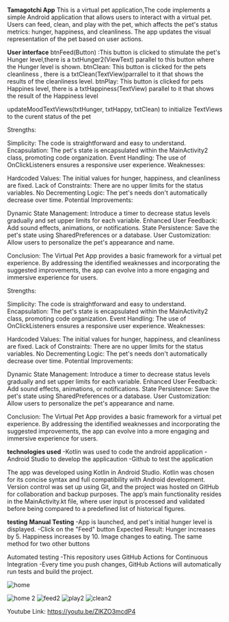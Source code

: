 **Tamagotchi App**
This is a virtual pet application,The code implements a simple Android application that allows users to interact with a virtual pet. Users can feed, clean, and play with the pet, which affects the pet's status metrics: hunger, happiness, and cleanliness. The app updates the visual representation of the pet based on user actions.

**User interface**
btnFeed(Button) :This button is clicked to stimulate the pet's Hunger level,there is a txtHunger2(ViewText) parallel to this button where the Hunger level is shown.
btnClean: This button is clicked for the pets cleanliness , there is a txtClean(TextView)parrallel to it that shows the results of the cleanliness level.
btnPlay: This button is clicked for pets Happines level, there is a txtHappiness(TextView) parallel to it that shows the result of the Happiness level

updateMoodTextViews(txtHunger, txtHappy, txtClean) to initialize TextViews to the curent status of the pet

Strengths:

Simplicity: The code is straightforward and easy to understand. Encapsulation: The pet's state is encapsulated within the MainActivity2 class, promoting code organization. Event Handling: The use of OnClickListeners ensures a responsive user experience. Weaknesses:

Hardcoded Values: The initial values for hunger, happiness, and cleanliness are fixed. Lack of Constraints: There are no upper limits for the status variables. No Decrementing Logic: The pet's needs don't automatically decrease over time. Potential Improvements:

Dynamic State Management: Introduce a timer to decrease status levels gradually and set upper limits for each variable. Enhanced User Feedback: Add sound effects, animations, or notifications. State Persistence: Save the pet's state using SharedPreferences or a database. User Customization: Allow users to personalize the pet's appearance and name.

Conclusion: The Virtual Pet App provides a basic framework for a virtual pet experience. By addressing the identified weaknesses and incorporating the suggested improvements, the app can evolve into a more engaging and immersive experience for users.

Strengths:

Simplicity: The code is straightforward and easy to understand. Encapsulation: The pet's state is encapsulated within the MainActivity2 class, promoting code organization. Event Handling: The use of OnClickListeners ensures a responsive user experience. Weaknesses:

Hardcoded Values: The initial values for hunger, happiness, and cleanliness are fixed. Lack of Constraints: There are no upper limits for the status variables. No Decrementing Logic: The pet's needs don't automatically decrease over time. Potential Improvements:

Dynamic State Management: Introduce a timer to decrease status levels gradually and set upper limits for each variable. Enhanced User Feedback: Add sound effects, animations, or notifications. State Persistence: Save the pet's state using SharedPreferences or a database. User Customization: Allow users to personalize the pet's appearance and name.

Conclusion: The Virtual Pet App provides a basic framework for a virtual pet experience. By addressing the identified weaknesses and incorporating the suggested improvements, the app can evolve into a more engaging and immersive experience for users.


**technologies used**
-Kotlin was used to code the android appplication
-Android Studio to develop the applicaution
-Github to test the application

The app was developed using Kotlin in Android Studio. Kotlin was chosen for its concise syntax and full compatibility with Android development. Version control was set up using Git, and the project was hosted on GitHub for collaboration and backup purposes. The app’s main functionality resides in the MainActivity.kt file, where user input is processed and validated before being compared to a predefined list of historical figures.

**testing**
**Manual Testing**
-App is launched, and pet's initial hunger level is displayed.
-Click on the "Feed" button
Expected Result:
Hunger increases by 5.
Happiness increases by 10.
Image changes to eating.
The same method for two other buttons

Automated testing
-This repository uses GitHub Actions for Continuous Integration 
-Every time you push changes, GitHub Actions will automatically run tests and build the project.


![home](https://github.com/user-attachments/assets/8bdac51c-413b-4fa2-a64d-6387c4b5442f)

![home 2](https://github.com/user-attachments/assets/6c09f198-15cf-47db-b0e5-fa0e8e96eccf)
![feed2](https://github.com/user-attachments/assets/f0f0aab1-b70c-492d-824b-2261f717f2e0)
![play2](https://github.com/user-attachments/assets/365ed477-f465-4332-b86b-1100f81aa189)
![clean2](https://github.com/user-attachments/assets/a1c32b53-0a8d-423b-917d-0153805d0840)

Youtube Link: https://youtu.be/ZlKZO3mcdP4
